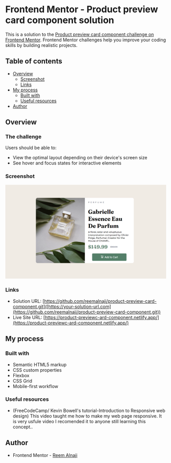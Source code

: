 # Frontend Mentor - Product preview card component solution

This is a solution to the [Product preview card component challenge on Frontend Mentor](https://www.frontendmentor.io/challenges/product-preview-card-component-GO7UmttRfa). Frontend Mentor challenges help you improve your coding skills by building realistic projects. 

## Table of contents

- [Overview](#overview)
  - [Screenshot](#screenshot)
  - [Links](#links)
- [My process](#my-process)
  - [Built with](#built-with)
  - [Useful resources](#useful-resources)
- [Author](#author)


## Overview

### The challenge

Users should be able to:

- View the optimal layout depending on their device's screen size
- See hover and focus states for interactive elements

### Screenshot

![Alt text](product-preview.png)

### Links

- Solution URL: [https://github.com/reemalnaji/product-preview-card-component.git]([https://your-solution-url.com](https://github.com/reemalnaji/product-preview-card-component.git))
- Live Site URL: [https://product-previewc-ard-component.netlify.app/](https://product-previewc-ard-component.netlify.app/)

## My process

### Built with

- Semantic HTML5 markup
- CSS custom properties
- Flexbox
- CSS Grid
- Mobile-first workflow


### Useful resources

- (FreeCodeCamp/ Kevin Bowell's tutorial-Introduction to Responsive web design)  This video taught me how to make my web page responsive. It is very usfule video I recomended it to anyone still learning this concept..


## Author

- Frontend Mentor - [Reem Alnaji](https://www.frontendmentor.io/profile/reemalnaji)

